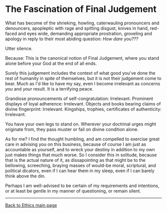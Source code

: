 # The Fascination of Final Judgement

What has become of the shrieking, howling, caterwauling pronouncers and denouncers, apopleptic with rage and spitting disgust, knives in hand, red-faced and eyes wide, demanding appropriate prostration, groveling and apology in reply to their most abiding question: *How dare you???*

Utter silence.

Because: This is the canonical notion of Final Judgement, where you stand alone before your God at the end of all ends.

Surely this judgement includes the context of what good you've done the rest of humanity in spite of themselves, but it is not their judgement come to bear. Much as I'd like to have my say, even I become irrelevant as concerns *you* and *your* result. It is a terrifying peace.

Grandiose pronouncements of self-congratulation: Irrelevant. Prominent displays of loyal adherence: Irrelevant. Objects and books bearing claims of divine fingerprint: Irrelevant. Kingships, trophies, certificates of authenticity: Irrelevant.

You have your own legs to stand on. Wherever your doctrinal urges might originate from, they pass muster or fail on divine condition alone.

As for me? I find the thought humbling, and am compelled to exercise great care in advising you on this business, because of course I am just as accountable as yourself, and to wreck your destiny in addition to my own just makes things that much worse. So I consider this in  solitude, because that is the actual nature of it, as dissapointing as that might be to the bellowing, screeching, braying masses of would-be moral, scriptural, and political dicators, even if I can hear them in my sleep, even if I can barely think above the din.

Perhaps I am well-advised to be certain of my requirements and intentions, or at least be gentle in my manner of questioning, or remain silent.

----

[Back to Ethics main page](./README.md)
